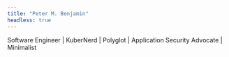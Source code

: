 ```yaml
---
title: "Peter M. Benjamin"
headless: true
---
```


Software Engineer | KuberNerd | Polyglot | Application Security Advocate | Minimalist
